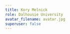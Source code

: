 ```yaml
---
title: Kory Melnick
role: Dalhousie University
avatar_filename: avatar.jpg
superuser: false
---
```


